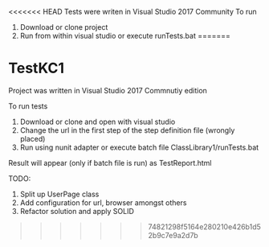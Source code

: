 <<<<<<< HEAD
Tests were writen in Visual Studio 2017 Community 
To run
1. Download or clone project
2. Run from within visual studio or execute runTests.bat
=======
# TestKC1
Project was written in Visual Studio 2017 Commnutiy edition

To run tests
1. Download or clone and open with visual studio
2. Change the url in the first step of the step definition file (wrongly placed)
3. Run using nunit adapter or execute batch file ClassLibrary1/runTests.bat
 
  Result will appear (only if batch file is run) as TestReport.html 
  
  TODO: 
  1. Split up UserPage class
  2. Add configuration for url, browser amongst others
  3. Refactor solution and apply SOLID
        
>>>>>>> 74821298f5164e280210e426b1d52b9c7e9a2d7b
